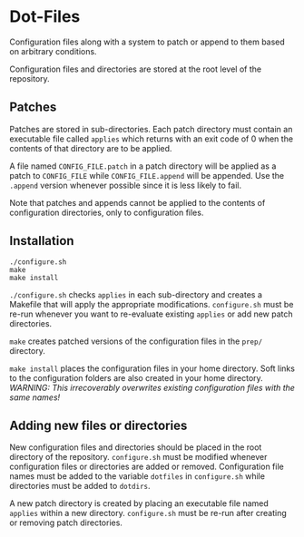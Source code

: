 # Dot-Files
Configuration files along with a system to patch or append to them based on
arbitrary conditions.

Configuration files and directories are stored at the root level of the repository.

## Patches
Patches are stored in sub-directories. Each patch directory must contain an
executable file called `applies` which returns with an exit code of 0 when the
contents of that directory are to be applied.

A file named `CONFIG_FILE.patch` in a patch directory will be applied as a patch
to `CONFIG_FILE` while `CONFIG_FILE.append` will be appended. Use the `.append`
version whenever possible since it is less likely to fail.

Note that patches and appends cannot be applied to the contents of configuration
directories, only to configuration files.

## Installation
```Shell
./configure.sh
make
make install
```

`./configure.sh` checks `applies` in each sub-directory and creates a Makefile
that will apply the appropriate modifications. `configure.sh` must be re-run
whenever you want to re-evaluate existing `applies` or add new patch
directories.

`make` creates patched versions of the configuration files in the `prep/`
directory.

`make install` places the configuration files in your home directory. Soft links
to the configuration folders are also created in your home directory.
_WARNING: This irrecoverably overwrites existing configuration files with the
same names!_

## Adding new files or directories
New configuration files and directories should be placed in the root directory
of the repository. `configure.sh` must be modified whenever configuration files
or directories are added or removed. Configuration file names must be added to
the variable `dotfiles` in `configure.sh` while directories must be added to
`dotdirs`.

A new patch directory is created by placing an executable file named `applies`
within a new directory. `configure.sh` must be re-run after creating or removing
patch directories.

